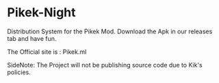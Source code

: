 # Pikek-Night
Distribution System for the Pikek Mod.
Download the Apk in our releases tab and have fun.

The Official site is : Pikek.ml 



SideNote: The Project will not be publishing source code due to Kik's policies.
